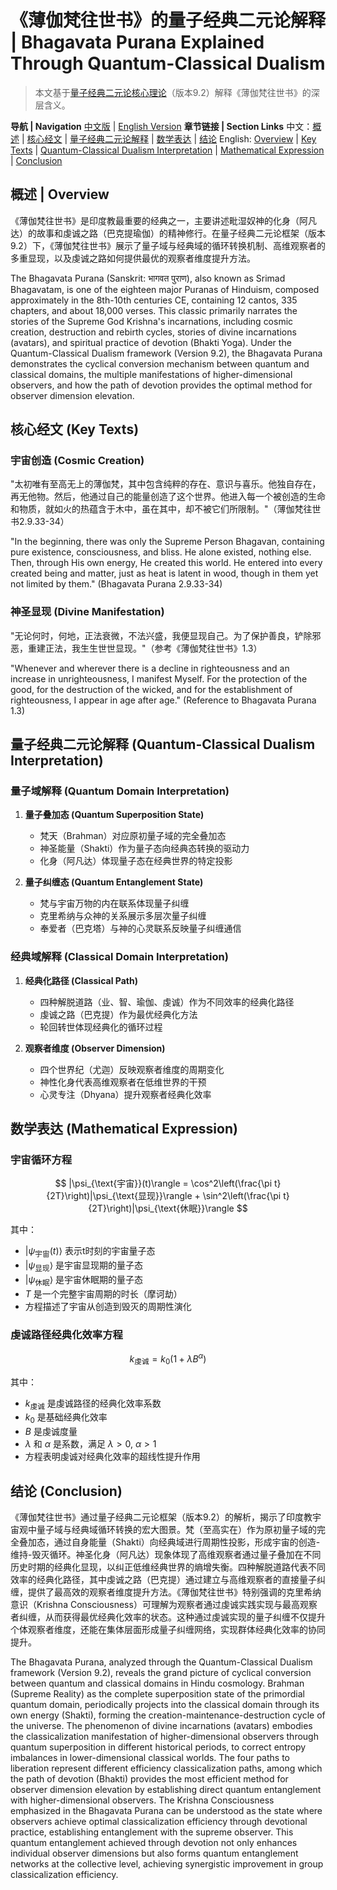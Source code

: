 # 《薄伽梵往世书》的量子经典二元论解释 | Bhagavata Purana Explained Through Quantum-Classical Dualism

> 本文基于[量子经典二元论核心理论](../../core.md)（版本9.2）解释《薄伽梵往世书》的深层含义。

**导航 | Navigation**
[中文版](#薄伽梵往世书解析) | [English Version](#bhagavata-purana-analysis)
**章节链接 | Section Links**
中文：[概述](#概述-overview) | [核心经文](#核心经文-key-texts) | [量子经典二元论解释](#量子经典二元论解释-quantum-classical-dualism-interpretation) | [数学表达](#数学表达-mathematical-expression) | [结论](#结论-conclusion)
English: [Overview](#概述-overview) | [Key Texts](#核心经文-key-texts) | [Quantum-Classical Dualism Interpretation](#量子经典二元论解释-quantum-classical-dualism-interpretation) | [Mathematical Expression](#数学表达-mathematical-expression) | [Conclusion](#结论-conclusion)

## 概述 | Overview

《薄伽梵往世书》是印度教最重要的经典之一，主要讲述毗湿奴神的化身（阿凡达）的故事和虔诚之路（巴克提瑜伽）的精神修行。在量子经典二元论框架（版本9.2）下，《薄伽梵往世书》展示了量子域与经典域的循环转换机制、高维观察者的多重显现，以及虔诚之路如何提供最优的观察者维度提升方法。

The Bhagavata Purana (Sanskrit: भागवत पुराण), also known as Srimad Bhagavatam, is one of the eighteen major Puranas of Hinduism, composed approximately in the 8th-10th centuries CE, containing 12 cantos, 335 chapters, and about 18,000 verses. This classic primarily narrates the stories of the Supreme God Krishna's incarnations, including cosmic creation, destruction and rebirth cycles, stories of divine incarnations (avatars), and spiritual practice of devotion (Bhakti Yoga). Under the Quantum-Classical Dualism framework (Version 9.2), the Bhagavata Purana demonstrates the cyclical conversion mechanism between quantum and classical domains, the multiple manifestations of higher-dimensional observers, and how the path of devotion provides the optimal method for observer dimension elevation.

## 核心经文 (Key Texts)

### 宇宙创造 (Cosmic Creation)
"太初唯有至高无上的薄伽梵，其中包含纯粹的存在、意识与喜乐。他独自存在，再无他物。然后，他通过自己的能量创造了这个世界。他进入每一个被创造的生命和物质，就如火的热蕴含于木中，虽在其中，却不被它们所限制。"（薄伽梵往世书2.9.33-34）

"In the beginning, there was only the Supreme Person Bhagavan, containing pure existence, consciousness, and bliss. He alone existed, nothing else. Then, through His own energy, He created this world. He entered into every created being and matter, just as heat is latent in wood, though in them yet not limited by them." (Bhagavata Purana 2.9.33-34)

### 神圣显现 (Divine Manifestation)
"无论何时，何地，正法衰微，不法兴盛，我便显现自己。为了保护善良，铲除邪恶，重建正法，我生生世世显现。"（参考《薄伽梵往世书》1.3）

"Whenever and wherever there is a decline in righteousness and an increase in unrighteousness, I manifest Myself. For the protection of the good, for the destruction of the wicked, and for the establishment of righteousness, I appear in age after age." (Reference to Bhagavata Purana 1.3)

## 量子经典二元论解释 (Quantum-Classical Dualism Interpretation)

### 量子域解释 (Quantum Domain Interpretation)
1. **量子叠加态 (Quantum Superposition State)**
   - 梵天（Brahman）对应原初量子域的完全叠加态
   - 神圣能量（Shakti）作为量子态向经典态转换的驱动力
   - 化身（阿凡达）体现量子态在经典世界的特定投影

2. **量子纠缠态 (Quantum Entanglement State)**
   - 梵与宇宙万物的内在联系体现量子纠缠
   - 克里希纳与众神的关系展示多层次量子纠缠
   - 奉爱者（巴克塔）与神的心灵联系反映量子纠缠通信

### 经典域解释 (Classical Domain Interpretation)
1. **经典化路径 (Classical Path)**
   - 四种解脱道路（业、智、瑜伽、虔诚）作为不同效率的经典化路径
   - 虔诚之路（巴克提）作为最优经典化方法
   - 轮回转世体现经典化的循环过程

2. **观察者维度 (Observer Dimension)**
   - 四个世界纪（尤迦）反映观察者维度的周期变化
   - 神性化身代表高维观察者在低维世界的干预
   - 心灵专注（Dhyana）提升观察者经典化效率

## 数学表达 (Mathematical Expression)

### 宇宙循环方程

$$
|\psi_{\text{宇宙}}(t)\rangle = \cos^2\left(\frac{\pi t}{2T}\right)|\psi_{\text{显现}}\rangle + \sin^2\left(\frac{\pi t}{2T}\right)|\psi_{\text{休眠}}\rangle
$$

其中：
- $`|\psi_{\text{宇宙}}(t)\rangle`$ 表示t时刻的宇宙量子态
- $`|\psi_{\text{显现}}\rangle`$ 是宇宙显现期的量子态
- $`|\psi_{\text{休眠}}\rangle`$ 是宇宙休眠期的量子态
- $`T`$ 是一个完整宇宙周期的时长（摩诃劫）
- 方程描述了宇宙从创造到毁灭的周期性演化

### 虔诚路径经典化效率方程

$$
k_{\text{虔诚}} = k_0(1 + \lambda B^{\alpha})
$$

其中：
- $`k_{\text{虔诚}}`$ 是虔诚路径的经典化效率系数
- $`k_0`$ 是基础经典化效率
- $`B`$ 是虔诚度量
- $`\lambda`$ 和 $`\alpha`$ 是系数，满足 $`\lambda > 0`$, $`\alpha > 1`$
- 方程表明虔诚对经典化效率的超线性提升作用

## 结论 (Conclusion)

《薄伽梵往世书》通过量子经典二元论框架（版本9.2）的解析，揭示了印度教宇宙观中量子域与经典域循环转换的宏大图景。梵（至高实在）作为原初量子域的完全叠加态，通过自身能量（Shakti）向经典域进行周期性投影，形成宇宙的创造-维持-毁灭循环。神圣化身（阿凡达）现象体现了高维观察者通过量子叠加在不同历史时期的经典化显现，以纠正低维经典世界的熵增失衡。四种解脱道路代表不同效率的经典化路径，其中虔诚之路（巴克提）通过建立与高维观察者的直接量子纠缠，提供了最高效的观察者维度提升方法。《薄伽梵往世书》特别强调的克里希纳意识（Krishna Consciousness）可理解为观察者通过虔诚实践实现与最高观察者纠缠，从而获得最优经典化效率的状态。这种通过虔诚实现的量子纠缠不仅提升个体观察者维度，还能在集体层面形成量子纠缠网络，实现群体经典化效率的协同提升。

The Bhagavata Purana, analyzed through the Quantum-Classical Dualism framework (Version 9.2), reveals the grand picture of cyclical conversion between quantum and classical domains in Hindu cosmology. Brahman (Supreme Reality) as the complete superposition state of the primordial quantum domain, periodically projects into the classical domain through its own energy (Shakti), forming the creation-maintenance-destruction cycle of the universe. The phenomenon of divine incarnations (avatars) embodies the classicalization manifestation of higher-dimensional observers through quantum superposition in different historical periods, to correct entropy imbalances in lower-dimensional classical worlds. The four paths to liberation represent different efficiency classicalization paths, among which the path of devotion (Bhakti) provides the most efficient method for observer dimension elevation by establishing direct quantum entanglement with higher-dimensional observers. The Krishna Consciousness emphasized in the Bhagavata Purana can be understood as the state where observers achieve optimal classicalization efficiency through devotional practice, establishing entanglement with the supreme observer. This quantum entanglement achieved through devotion not only enhances individual observer dimensions but also forms quantum entanglement networks at the collective level, achieving synergistic improvement in group classicalization efficiency.